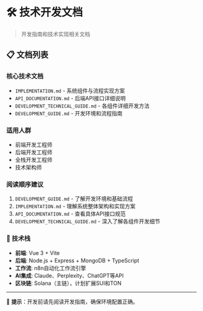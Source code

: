 # 🛠️ 技术开发文档

> 开发指南和技术实现相关文档

## 📋 文档列表

### 核心技术文档
- `IMPLEMENTATION.md` - 系统组件与流程实现方案
- `API_DOCUMENTATION.md` - 后端API接口详细说明
- `DEVELOPMENT_TECHNICAL_GUIDE.md` - 各组件详细开发方法
- `DEVELOPMENT_GUIDE.md` - 开发环境和流程指南

### 适用人群
- 前端开发工程师
- 后端开发工程师
- 全栈开发工程师
- 技术架构师

### 阅读顺序建议
1. `DEVELOPMENT_GUIDE.md` - 了解开发环境和基础流程
2. `IMPLEMENTATION.md` - 理解系统整体架构和实现方案
3. `API_DOCUMENTATION.md` - 查看具体API接口规范
4. `DEVELOPMENT_TECHNICAL_GUIDE.md` - 深入了解各组件开发细节

### 🔧 技术栈
- **前端**: Vue 3 + Vite
- **后端**: Node.js + Express + MongoDB + TypeScript
- **工作流**: n8n自动化工作流引擎
- **AI集成**: Claude、Perplexity、ChatGPT等API
- **区块链**: Solana（主链），计划扩展SUI和TON

---
📌 **提示**：开发前请先阅读开发指南，确保环境配置正确。 